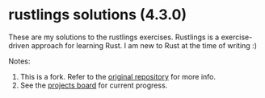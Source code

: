 # rustlings solutions (4.3.0)

These are my solutions to the rustlings exercises. Rustlings is a exercise-driven approach for learning Rust. I am new to Rust at the time of writing :)

Notes:

1. This is a fork. Refer to the [original repository](https://github.com/rust-lang/rustlings) for more info.
2. See the [projects board](https://github.com/nathanesau/rustlings/projects/1) for current progress.
